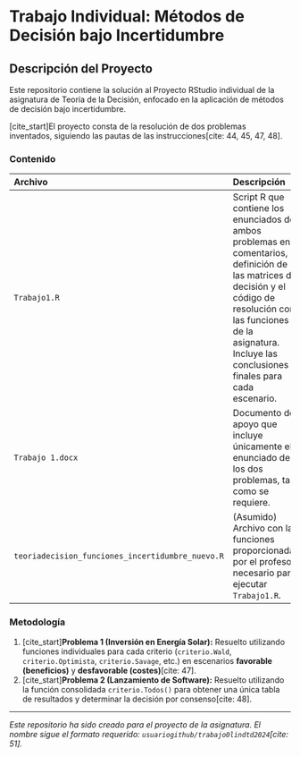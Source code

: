 # Trabajo Individual: Métodos de Decisión bajo Incertidumbre

## Descripción del Proyecto

Este repositorio contiene la solución al Proyecto RStudio individual de la asignatura de Teoría de la Decisión, enfocado en la aplicación de métodos de decisión bajo incertidumbre.

[cite_start]El proyecto consta de la resolución de dos problemas inventados, siguiendo las pautas de las instrucciones[cite: 44, 45, 47, 48].

### Contenido

| Archivo | Descripción |
| :--- | :--- |
| `Trabajo1.R` | Script R que contiene los enunciados de ambos problemas en comentarios, la definición de las matrices de decisión y el código de resolución con las funciones R de la asignatura. Incluye las conclusiones finales para cada escenario. |
| `Trabajo 1.docx` | Documento de apoyo que incluye únicamente el enunciado de los dos problemas, tal como se requiere. |
| `teoriadecision_funciones_incertidumbre_nuevo.R` | (Asumido) Archivo con las funciones proporcionadas por el profesor, necesario para ejecutar `Trabajo1.R`. |

### Metodología

1.  [cite_start]**Problema 1 (Inversión en Energía Solar):** Resuelto utilizando funciones individuales para cada criterio (`criterio.Wald`, `criterio.Optimista`, `criterio.Savage`, etc.) en escenarios **favorable (beneficios)** y **desfavorable (costes)**[cite: 47].
2.  [cite_start]**Problema 2 (Lanzamiento de Software):** Resuelto utilizando la función consolidada `criterio.Todos()` para obtener una única tabla de resultados y determinar la decisión por consenso[cite: 48].

---
*Este repositorio ha sido creado para el proyecto de la asignatura. El nombre sigue el formato requerido: `usuariogithub/trabajo0lindtd2024`[cite: 51].*
